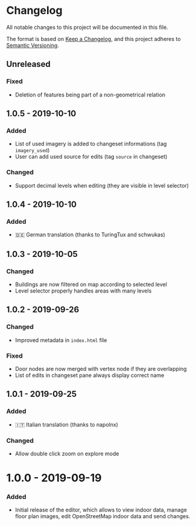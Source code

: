 # Changelog
All notable changes to this project will be documented in this file.

The format is based on [Keep a Changelog](https://keepachangelog.com/en/1.0.0/),
and this project adheres to [Semantic Versioning](https://semver.org/spec/v2.0.0.html).

## Unreleased

### Fixed
- Deletion of features being part of a non-geometrical relation


## 1.0.5 - 2019-10-10

### Added
- List of used imagery is added to changeset informations (tag `imagery_used`)
- User can add used source for edits (tag `source` in changeset)

### Changed
- Support decimal levels when editing (they are visible in level selector)


## 1.0.4 - 2019-10-10

### Added
- 🇩🇪 German translation (thanks to TuringTux and schwukas)


## 1.0.3 - 2019-10-05

### Changed
- Buildings are now filtered on map according to selected level
- Level selector properly handles areas with many levels


## 1.0.2 - 2019-09-26

### Changed
- Improved metadata in `index.html` file

### Fixed
- Door nodes are now merged with vertex node if they are overlapping
- List of edits in changeset pane always display correct name


## 1.0.1 - 2019-09-25

### Added
- 🇮🇹 Italian translation (thanks to napolnx)

### Changed
- Allow double click zoom on explore mode


# 1.0.0 - 2019-09-19

### Added
- Initial release of the editor, which allows to view indoor data, manage floor plan images, edit OpenStreetMap indoor data and send changes.
